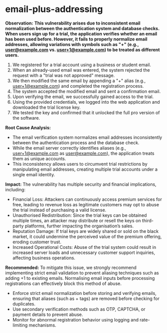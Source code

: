 # email-plus-addressing

**Observation:**
**This vulnerability arises due to inconsistent email normalization between the authentication system and database checks. When users sign up for a trial, the application verifies whether an email has been used before. However, it fails to properly normalize email addresses, allowing variations with symbols such as "+" (e.g., user@example.com vs. user+1@example.com) to be treated as different users.**

1. We registered for a trial account using a business or student email.
2. When an already-used email was entered, the system rejected the request with a "trial was not approved" message.
3. We then modified the same email by appending a "+" alias (e.g., user+1@example.com) and completed the registration process.
4. The system accepted the modified email and sent a confirmation email.
5. Upon verifying the email, we successfully gained access to the trial.
6. Using the provided credentials, we logged into the web application and downloaded the trial license key.
7. We tested the key and confirmed that it unlocked the full pro version of the software.



**Root Cause Analysis:**
- The email verification system normalizes email addresses inconsistently between the authentication process and the database check.
- While the email server correctly identifies aliases (e.g., user+1@example.com as user@example.com), the application treats them as unique accounts.
- This inconsistency allows users to circumvent trial restrictions by manipulating email addresses, creating multiple trial accounts under a single email identity.

**Impact:**
The vulnerability has multiple security and financial implications, including:
- Financial Loss: Attackers can continuously access premium services for free, leading to revenue loss as legitimate customers may opt to abuse the trial instead of purchasing a valid license.
- Unauthorised Redistribution: Since the trial keys can be obtained multiple times, an attacker may distribute or resell the keys on third-party platforms, further impacting the organisation’s sales.
- Reputation Damage: If trial keys are widely shared or sold on the black market, it could undermine the perceived value of the premium offering, eroding customer trust.
- Increased Operational Costs: Abuse of the trial system could result in increased server loads and unnecessary customer support inquiries, affecting business operations.

**Recommended:**
To mitigate this issue, we strongly recommend implementing strict email validation to prevent aliasing techniques such as adding +1 to existing emails. Normalising email inputs before processing registrations can effectively block this method of abuse.
- Enforce strict email normalization before storing and verifying emails, ensuring that aliases (such as + tags) are removed before checking for duplicates.
- Use secondary verification methods such as OTP, CAPTCHA, or payment details to prevent abuse.
- Monitor for abnormal registration behavior using logging and rate-limiting mechanisms.
